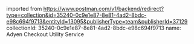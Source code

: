 imported from https://www.postman.com/v1/backend/redirect?type=collection&id=35240-0c9e1e87-8e81-4ad2-8bdc-e98c694f9713&entityId=13095&publisherType=team&publisherId=37129
collectionId: 35240-0c9e1e87-8e81-4ad2-8bdc-e98c694f9713
name: Adyen Checkout Utility Service